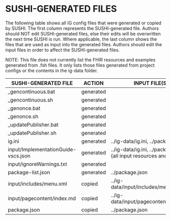 # SUSHI-GENERATED FILES #

The following table shows all IG config files that were generated or copied by SUSHI.  The first column
represents the SUSHI-generated file. Authors should NOT edit SUSHI-generated files, else their edits will
be overwritten the next time SUSHI is run. Where applicable, the last column shows the files that are used
as input into the generated files. Authors should edit the input files in order to affect the SUSHI-generated
files.

NOTE: This file does not currently list the FHIR resources and examples generated from .fsh files. It only
lists those files generated from project configs or the contents in the ig-data folder.

| SUSHI-GENERATED FILE                | ACTION    | INPUT FILE(S)                                                       |
| ----------------------------------- | --------- | ------------------------------------------------------------------- |
| _gencontinuous.bat                  | generated |                                                                     |
| _gencontinuous.sh                   | generated |                                                                     |
| _genonce.bat                        | generated |                                                                     |
| _genonce.sh                         | generated |                                                                     |
| _updatePublisher.bat                | generated |                                                                     |
| _updatePublisher.sh                 | generated |                                                                     |
| ig.ini                              | generated | ../ig-data/ig.ini, ../package.json                                  |
| input/ImplementationGuide-vscs.json | generated | ../ig-data/ig.ini, ../package.json, {all input resources and pages} |
| input/ignoreWarnings.txt            | generated |                                                                     |
| package-list.json                   | generated | ../package.json                                                     |
| input/includes/menu.xml             | copied    | ../ig-data/input/includes/menu.xml                                  |
| input/pagecontent/index.md          | copied    | ../ig-data/input/pagecontent/index.md                               |
| package.json                        | copied    | ../package.json                                                     |
